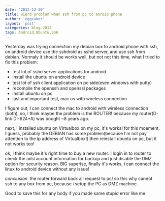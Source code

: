 ```yaml
---
date: '2012-12-30'
title: wierd problem when ssh from pc to anroid phone
author: 'eggcaker'
layout: 'post'
categories: blog 2012
tags: Android,Ubuntu,SSH
---
```


Yesterday was trying connection my debian box to android phone with ssh, 
on android device use the sshdroid  as sshd server, and use ssh from debian. 
Normaly it should be works well, but not not this time, what I tried to fix this 
problem:

- test lot of sshd server applications for android
- install the ubuntu on android device 
- test lot of ssh client application on pc side(even windows with putty)　
- recompile the openssh and openssl packages
- install ubuntu on pc 
- last and important test, mac os with wireless connection 

I figure out, I can connect the mac to android with wireless connection (both),
so, I think maybe the problem is the ROUTER! because my router(D-link DI-624+A) 
was bought ~8 years ago. 

next, I installed ubuntu on Virtualbox on my pc, it's works! for this moement, 
I guess, probably the DEBIAN has some problem(because I'm not pay attention to
the ip address of Virtualbox!) then reinstall ubuntu on pc, but it not works too! 

ok, I think maybe it's right time to buy a new router. I login in to router to 
check the adsl account information for backup and just disable the DMZ option
for security reason. BIG superise, finally it's works, i can connect the linux 
to android device without any issue!

*conclusion*: the router forward back all request to pc! so this why cannot 
ssh to any box from pc, because i setup the PC as DMZ machine.

Good to save this for any body if you made same stupid error like me 




